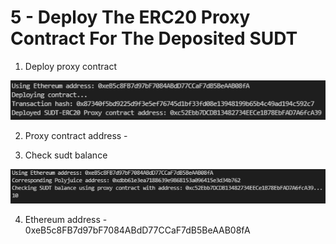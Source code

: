 # 5 - Deploy The ERC20 Proxy Contract For The Deposited SUDT

1. Deploy proxy contract

![Deploy proxy contract](./deploy-proxy-contract.png)

2. Proxy contract address -

3. Check sudt balance

![Check sudt balance](./check-sudt-balance.png)

4. Ethereum address - 0xeB5c8FB7d97bF7084ABdD77CCaF7dB5BeAAB08fA
